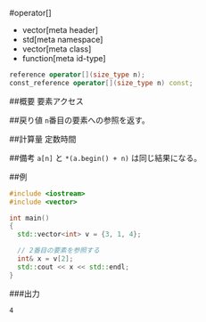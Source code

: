 #operator[]
* vector[meta header]
* std[meta namespace]
* vector[meta class]
* function[meta id-type]

```cpp
reference operator[](size_type n);
const_reference operator[](size_type n) const;
```

##概要
要素アクセス


##戻り値
`n`番目の要素への参照を返す。


##計算量
定数時間


##備考
`a[n]` と `*(a.begin() + n)` は同じ結果になる。


##例
```cpp
#include <iostream>
#include <vector>

int main()
{
  std::vector<int> v = {3, 1, 4};

  // 2番目の要素を参照する
  int& x = v[2];
  std::cout << x << std::endl;
}
```

###出力
```
4
```

